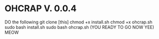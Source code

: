 # OHCRAP V. 0.0.4
DO the following
git clone [this]
chmod +x install.sh
chmod +x ohcrap.sh
sudo bash install.sh
sudo bash ohcrap.sh
(YOU READY TO GO NOW YEE)
MEOW
